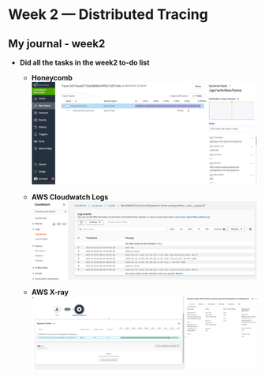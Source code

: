 # Week 2 — Distributed Tracing
## My journal - week2

-  **Did all the tasks in the week2 to-do list**
   -  **Honeycomb**
![image week2-honeycomb](./images/week2-honeycomb.png)

   -  **AWS Cloudwatch Logs**
![image week2-cwlogs](./images/week2-cwlogs.png)

   -  **AWS X-ray**
![image week2-xray](./images/week2-xray.png)


